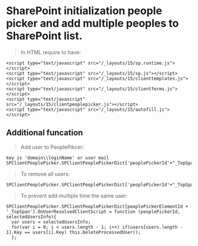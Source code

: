 # SharePoint initialization people picker and add multiple peoples to SharePoint list.

> In HTML require to have:<br />
```
<script type="text/javascript" src="/_layouts/15/sp.runtime.js"></script>
<script type="text/javascript" src="/_layouts/15/sp.js"></script>
<script type="text/javascript" src="/_layouts/15/clienttemplates.js"></script>
<script type="text/javascript" src="/_layouts/15/clientforms.js"></script>
<script type="text/javascript" src="/_layouts/15/clientpeoplepicker.js"></script>
<script type="text/javascript" src="/_layouts/15/autofill.js"></script>
```
## Additional funcation
> Add user to PeoplePikcer:<br />
```
key is 'domain\\loginName' or user mail
SPClientPeoplePicker.SPClientPeoplePickerDict['peoplePickerId'+"_TopSpan"].AddUserKeys(key);
```
> To remove all users:<br />
```
SPClientPeoplePicker.SPClientPeoplePickerDict['peoplePickerId'+"_TopSpan"].DeleteProcessedUser();
```
> To prevent add multiple time the same user:<br />
```
SPClientPeoplePicker.SPClientPeoplePickerDict[peoplePickerElementId + '_TopSpan'].OnUserResolvedClientScript = function (peoplePickerId, selectedUsersInfo){
  var users = selectedUsersInfo;
  for(var i = 0; i < users.length - 1; i++) if(users[users.length - 1].Key == users[i].Key) this.DeleteProcessedUser();
  };
 ```

